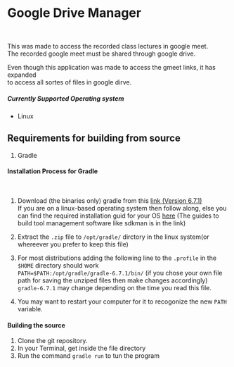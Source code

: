 # Google Drive Manager
</br>

This was made to access the recorded class lectures in google meet.  
The recorded google meet must be shared through google drive.  

Even though this application was made to access the gmeet links, it has expanded  
to access all sortes of files in google dirve.

##### Currently Supported Operating system
* Linux

## Requirements for building from source
1. Gradle

#### Installation Process for Gradle
</br>

1. Download (the binaries only) gradle from this [link (Version 6.7.1) ][gradle-6.7.1_dl]  
   If you are on a linux-based operating system then follow along, else you can find the required installation guid for your OS [here][installation-guides] 
   (The guides to build tool management software like sdkman is in the link)

2. Extract the `.zip` file to `/opt/gradle/` dirctory in the linux system(or whereever you prefer to keep this file)  

3. For most distributions adding the following line to the `.profile` in the `$HOME` directory should work   
   `PATH=$PATH:/opt/gradle/gradle-6.7.1/bin/` (if you chose your own file path for saving the unziped files then make changes accordingly) `gradle-6.7.1` may change depending on the time you read this file.
4. You may want to restart your computer for it to recogonize the new `PATH` variable.
   
#### Building the source
1. Clone the git repository.
2. In your Terminal, get inside the file directory
3. Run the command `gradle run` to tun the program


[gradle-6.7.1_dl]: https://gradle.org/next-steps/?version=6.7.1&format=bin "Download gradle version 6.7.1"
[installation-guides]: https://gradle.org/install/
